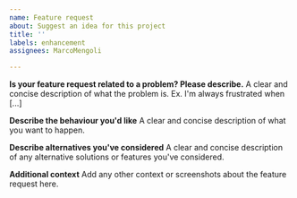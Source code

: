 ```yaml
---
name: Feature request
about: Suggest an idea for this project
title: ''
labels: enhancement
assignees: MarcoMengoli

---
```


**Is your feature request related to a problem? Please describe.**
A clear and concise description of what the problem is. Ex. I'm always frustrated when [...]

**Describe the behaviour you'd like**
A clear and concise description of what you want to happen.

**Describe alternatives you've considered**
A clear and concise description of any alternative solutions or features you've considered.

**Additional context**
Add any other context or screenshots about the feature request here.
